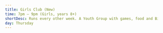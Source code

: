```yaml
---
title: Girls Club (New)
time: 7pm – 9pm (Girls, years 8+)
shortDesc: Runs every other week. A Youth Group with games, food and Bible
day: Thursday
---
```

